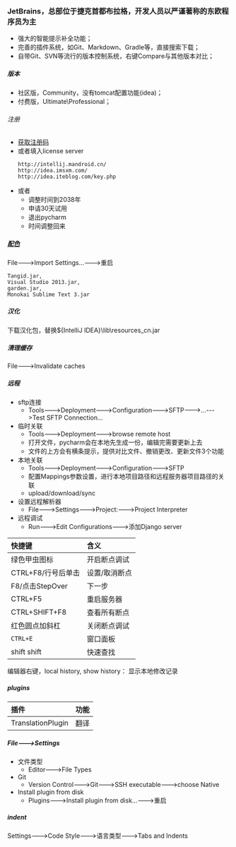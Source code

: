 ### JetBrains，总部位于捷克首都布拉格，开发人员以严谨著称的东欧程序员为主
- 强大的智能提示补全功能；
- 完善的插件系统，如Git、Markdown、Gradle等，直接搜索下载；
- 自带Git、SVN等流行的版本控制系统，右键Compare与其他版本对比；

##### 版本
- 社区版，Community，没有tomcat配置功能(idea)；
- 付费版，Ultimate\Professional；

###### 注册
- [获取注册码](http://idea.lanyus.com/)
- 或者填入license server
    ```
    http://intellij.mandroid.cn/
    http://idea.imsxm.com/
    http://idea.iteblog.com/key.php
    ```
- 或者
    + 调整时间到2038年
    + 申请30天试用
    + 退出pycharm
    + 时间调整回来

##### [配色](http://color-themes.com/?view=index)
File--->Import Settings...--->重启
```
Tangid.jar,
Visual Studio 2013.jar,
garden.jar,
Monokai Sublime Text 3.jar
```
##### 汉化
下载汉化包，替换${IntelliJ IDEA}\lib\resources_cn.jar

##### 清理缓存
File--->Invalidate caches

##### 远程
- sftp连接
    + Tools--->Deployment--->Configuration--->SFTP--->...--->Test SFTP Connection...
- 临时关联
    + Tools--->Deployment--->browse remote host
    + 打开文件，pycharm会在本地先生成一份，编辑完需要更新上去
    + 文件的上方会有横条提示，提供对比文件、撤销更改、更新文件3个功能
- 本地关联
    + Tools--->Deployment--->Configuration--->SFTP
    + 配置Mappings参数设置，进行本地项目路径和远程服务器项目路径的关联
    + upload/download/sync
- 设置远程解析器
    + File--->Settings--->Project:--->Project Interpreter
- 远程调试
    + Run--->Edit Configurations--->添加Django server

|快捷键            |含义        |
|:----------------|:----------|
|绿色甲虫图标       |开启断点调试 |
|CTRL+F8/行号后单击|设置/取消断点|
|F8/点击StepOver   |下一步      |
|CTRL+F5          |重启服务器  |
|CTRL+SHIFT+F8    |查看所有断点 |
|红色圆点加斜杠     |关闭断点调试 |
|`CTRL+E`         |窗口面板    |
|shift shift      |快速查找    |

编辑器右键，local history, show history： 显示本地修改记录

##### plugins

|插件              |功能|
|:----------------|:--|
|TranslationPlugin|翻译|

##### File--->Settings
- 文件类型
    + Editor--->File Types
- Git
    + Version Control--->Git--->SSH executable--->choose Native
- Install plugin from disk
    + Plugins--->Install plugin from disk...--->重启

##### indent
Settings--->Code Style--->语言类型--->Tabs and Indents